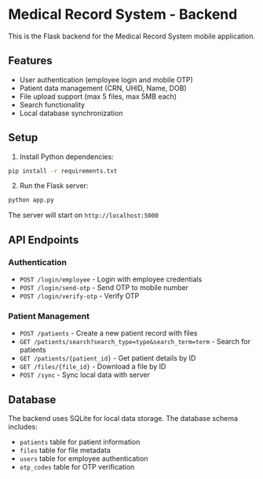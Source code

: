# Medical Record System - Backend

This is the Flask backend for the Medical Record System mobile application.

## Features

- User authentication (employee login and mobile OTP)
- Patient data management (CRN, UHID, Name, DOB)
- File upload support (max 5 files, max 5MB each)
- Search functionality
- Local database synchronization

## Setup

1. Install Python dependencies:
```bash
pip install -r requirements.txt
```

2. Run the Flask server:
```bash
python app.py
```

The server will start on `http://localhost:5000`

## API Endpoints

### Authentication

- `POST /login/employee` - Login with employee credentials
- `POST /login/send-otp` - Send OTP to mobile number
- `POST /login/verify-otp` - Verify OTP

### Patient Management

- `POST /patients` - Create a new patient record with files
- `GET /patients/search?search_type=type&search_term=term` - Search for patients
- `GET /patients/{patient_id}` - Get patient details by ID
- `GET /files/{file_id}` - Download a file by ID
- `POST /sync` - Sync local data with server

## Database

The backend uses SQLite for local data storage. The database schema includes:
- `patients` table for patient information
- `files` table for file metadata
- `users` table for employee authentication
- `otp_codes` table for OTP verification